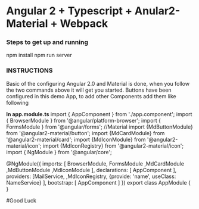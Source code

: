 # Angular 2 + Typescript + Anular2-Material + Webpack

### Steps to get up and running
npm install
npm run server

### INSTRUCTIONS

Basic of the configuring Angular 2.0 and Material is done, when you follow the two commands above it will get you started.
Buttons have been configured in this demo App, to add other Components add them like following

**In app.module.ts**
import { AppComponent }  from './app.component';
import { BrowserModule } from '@angular/platform-browser';
import { FormsModule } from '@angular/forms';
//Material
import {MdButtonModule} from '@angular2-material/button';
import {MdCardModule} from '@angular2-material/card';
import {MdIconModule} from '@angular2-material/icon';
import {MdIconRegistry} from '@angular2-material/icon';
import { NgModule }      from '@angular/core';

@NgModule({
  imports:      [ BrowserModule,
                  FormsModule
                  ,MdCardModule
                  ,MdButtonModule
                  ,MdIconModule
   ],
  declarations: [ AppComponent ],
  providers: [MailService,
              ,MdIconRegistry,
    {provide: 'name', useClass: NameService}
  ],
  bootstrap:    [ AppComponent ]
})
export class AppModule { }

#Good Luck

